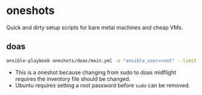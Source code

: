 # oneshots

Quick and dirty setup scripts for bare metal machines and cheap VMs.

## doas

```bash
ansible-playbook oneshots/doas/main.yml -e "ansible_user=root" --limit <host>
```

* This is a oneshot because changing from sudo to doas midflight requires the inventory file should be changed.
* Ubuntu requires setting a root password before `sudo` can be removed.
